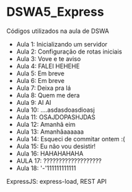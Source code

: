 
# DSWA5_Express

Códigos utilizados na aula de DSWA

+ Aula 1: Inicializando um servidor
+ Aula 2: Configuração de rotas iniciais
+ Aula 3: Vove e te aviso
+ Aula 4: FALEI HEHEHE
+ Aula 5: Em breve
+ Aula 6: Em breve
+ Aula 7: Deixa pra lá
+ Aula 8: Quem me dera
+ Aula 9: AI AI
+ Aula 10: ....asdasdoasdioasj
+ Aula 11: OSAJDOPASHJDAS
+ Aula 12: Amanhã eim
+ Aula 13: Amanhãaaaaaa
+ Aula 14: Esqueci de commitar ontem :(
+ Aula 15: Eu não vou desistir!
+ Aula 16: HAHAHAHAHA
+ AULA 17: ???????????????????
+ Aula 18: '-'111111111111

ExpressJS: express-load, REST API
